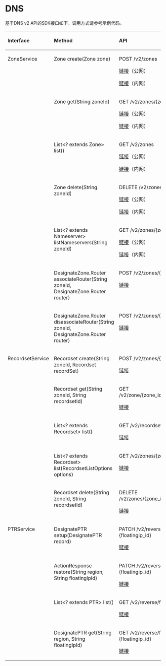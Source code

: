 # DNS<a name="sdk_11_0009"></a>

基于DNS v2 API的SDK接口如下，调用方式请参考示例代码。

<a name="table34008447"></a>
<table><thead align="left"><tr id="row59665636"><th class="cellrowborder" valign="top" width="28.27%" id="mcps1.1.4.1.1"><p id="p1078370"><a name="p1078370"></a><a name="p1078370"></a>Interface</p>
</th>
<th class="cellrowborder" valign="top" width="37.62%" id="mcps1.1.4.1.2"><p id="p20239120"><a name="p20239120"></a><a name="p20239120"></a>Method</p>
</th>
<th class="cellrowborder" valign="top" width="34.11%" id="mcps1.1.4.1.3"><p id="p28755990"><a name="p28755990"></a><a name="p28755990"></a>API</p>
</th>
</tr>
</thead>
<tbody><tr id="row47533853"><td class="cellrowborder" rowspan="7" valign="top" width="28.27%" headers="mcps1.1.4.1.1 "><p id="p1177111197241"><a name="p1177111197241"></a><a name="p1177111197241"></a>ZoneService</p>
</td>
<td class="cellrowborder" valign="top" width="37.62%" headers="mcps1.1.4.1.2 "><p id="p6779622115"><a name="p6779622115"></a><a name="p6779622115"></a>Zone create(Zone zone)</p>
</td>
<td class="cellrowborder" valign="top" width="34.11%" headers="mcps1.1.4.1.3 "><p id="p4124230911054"><a name="p4124230911054"></a><a name="p4124230911054"></a>POST /v2/zones</p>
<p id="p13898135705610"><a name="p13898135705610"></a><a name="p13898135705610"></a><a href="https://support.huaweicloud.com/api-dns/dns_api_62001.html" target="_blank" rel="noopener noreferrer">链接</a>（公网）</p>
<p id="p2018233010402"><a name="p2018233010402"></a><a name="p2018233010402"></a><a href="https://support.huaweicloud.com/api-dns/dns_api_63002.html" target="_blank" rel="noopener noreferrer">链接</a>（内网）</p>
</td>
</tr>
<tr id="row61373038"><td class="cellrowborder" valign="top" headers="mcps1.1.4.1.1 "><p id="p1580951213118"><a name="p1580951213118"></a><a name="p1580951213118"></a>Zone get(String zoneId)</p>
</td>
<td class="cellrowborder" valign="top" headers="mcps1.1.4.1.2 "><p id="p15318330"><a name="p15318330"></a><a name="p15318330"></a>GET /v2/zones/{zone_id}</p>
<p id="p4980239195718"><a name="p4980239195718"></a><a name="p4980239195718"></a><a href="https://support.huaweicloud.com/api-dns/dns_api_62002.html" target="_blank" rel="noopener noreferrer">链接</a>（公网）</p>
<p id="p7893185912409"><a name="p7893185912409"></a><a name="p7893185912409"></a><a href="https://support.huaweicloud.com/api-dns/dns_api_63005.html" target="_blank" rel="noopener noreferrer">链接</a>（内网）</p>
</td>
</tr>
<tr id="row3647249"><td class="cellrowborder" valign="top" headers="mcps1.1.4.1.1 "><p id="p183801919310"><a name="p183801919310"></a><a name="p183801919310"></a>List&lt;? extends Zone&gt; list()</p>
</td>
<td class="cellrowborder" valign="top" headers="mcps1.1.4.1.2 "><p id="p38847270"><a name="p38847270"></a><a name="p38847270"></a>GET /v2/zones</p>
<p id="p838455719575"><a name="p838455719575"></a><a name="p838455719575"></a><a href="https://support.huaweicloud.com/api-dns/dns_api_62003.html" target="_blank" rel="noopener noreferrer">链接</a>（公网）</p>
<p id="p55801020104117"><a name="p55801020104117"></a><a name="p55801020104117"></a><a href="https://support.huaweicloud.com/api-dns/dns_api_63006.html" target="_blank" rel="noopener noreferrer">链接</a>（内网）</p>
</td>
</tr>
<tr id="row14081115"><td class="cellrowborder" valign="top" headers="mcps1.1.4.1.1 "><p id="p425722813112"><a name="p425722813112"></a><a name="p425722813112"></a>Zone delete(String zoneId)</p>
</td>
<td class="cellrowborder" valign="top" headers="mcps1.1.4.1.2 "><p id="p44403789"><a name="p44403789"></a><a name="p44403789"></a>DELETE /v2/zones/{zone_id}</p>
<p id="p194660185813"><a name="p194660185813"></a><a name="p194660185813"></a><a href="https://support.huaweicloud.com/api-dns/dns_api_62005.html" target="_blank" rel="noopener noreferrer">链接</a>（公网）</p>
<p id="p630814914412"><a name="p630814914412"></a><a name="p630814914412"></a><a href="https://support.huaweicloud.com/api-dns/dns_api_63008.html" target="_blank" rel="noopener noreferrer">链接</a>（内网）</p>
</td>
</tr>
<tr id="row64089786"><td class="cellrowborder" valign="top" headers="mcps1.1.4.1.1 "><p id="p23890167"><a name="p23890167"></a><a name="p23890167"></a>List&lt;? extends Nameserver&gt; listNameservers(String zoneId)</p>
</td>
<td class="cellrowborder" valign="top" headers="mcps1.1.4.1.2 "><p id="p56055356"><a name="p56055356"></a><a name="p56055356"></a>GET /v2/zones/{zone_id}/nameservers</p>
<p id="p16802128155813"><a name="p16802128155813"></a><a name="p16802128155813"></a><a href="https://support.huaweicloud.com/api-dns/dns_api_62004.html" target="_blank" rel="noopener noreferrer">链接</a>（公网）</p>
<p id="p127851352114117"><a name="p127851352114117"></a><a name="p127851352114117"></a><a href="https://support.huaweicloud.com/api-dns/dns_api_63007.html" target="_blank" rel="noopener noreferrer">链接</a>（内网）</p>
</td>
</tr>
<tr id="row46356111741"><td class="cellrowborder" valign="top" headers="mcps1.1.4.1.1 "><p id="p35709040111741"><a name="p35709040111741"></a><a name="p35709040111741"></a>DesignateZone.Router associateRouter(String zoneId, DesignateZone.Router router)</p>
</td>
<td class="cellrowborder" valign="top" headers="mcps1.1.4.1.2 "><p id="p6751147111741"><a name="p6751147111741"></a><a name="p6751147111741"></a>POST /v2/zones/{zone_id}/associaterouter</p>
<p id="p14657911165819"><a name="p14657911165819"></a><a name="p14657911165819"></a><a href="https://support.huaweicloud.com/api-dns/dns_api_63003.html" target="_blank" rel="noopener noreferrer">链接</a></p>
</td>
</tr>
<tr id="row6274943111746"><td class="cellrowborder" valign="top" headers="mcps1.1.4.1.1 "><p id="p32170684111746"><a name="p32170684111746"></a><a name="p32170684111746"></a>DesignateZone.Router disassociateRouter(String zoneId, DesignateZone.Router router)</p>
</td>
<td class="cellrowborder" valign="top" headers="mcps1.1.4.1.2 "><p id="p55688597111746"><a name="p55688597111746"></a><a name="p55688597111746"></a>POST /v2/zones/{zone_id}/disassociaterouter</p>
<p id="p84071621145815"><a name="p84071621145815"></a><a name="p84071621145815"></a><a href="https://support.huaweicloud.com/api-dns/dns_api_63004.html" target="_blank" rel="noopener noreferrer">链接</a></p>
</td>
</tr>
<tr id="row20314447"><td class="cellrowborder" rowspan="5" valign="top" width="28.27%" headers="mcps1.1.4.1.1 "><p id="p121153642417"><a name="p121153642417"></a><a name="p121153642417"></a>RecordsetService</p>
</td>
<td class="cellrowborder" valign="top" width="37.62%" headers="mcps1.1.4.1.2 "><p id="p131061381227"><a name="p131061381227"></a><a name="p131061381227"></a>Recordset create(String zoneId, Recordset recordSet)</p>
</td>
<td class="cellrowborder" valign="top" width="34.11%" headers="mcps1.1.4.1.3 "><p id="p60441935"><a name="p60441935"></a><a name="p60441935"></a>POST /v2/zones/{zone_id}/recordsets</p>
<p id="p42041726185810"><a name="p42041726185810"></a><a name="p42041726185810"></a><a href="https://support.huaweicloud.com/api-dns/dns_api_64001.html" target="_blank" rel="noopener noreferrer">链接</a></p>
</td>
</tr>
<tr id="row55322531111735"><td class="cellrowborder" valign="top" headers="mcps1.1.4.1.1 "><p id="p516215244213"><a name="p516215244213"></a><a name="p516215244213"></a>Recordset get(String zoneId, String recordsetId)</p>
</td>
<td class="cellrowborder" valign="top" headers="mcps1.1.4.1.2 "><p id="p46393492111735"><a name="p46393492111735"></a><a name="p46393492111735"></a>GET /v2/zone/{zone_id}/recordsets/{recordset_id}</p>
<p id="p43601928185811"><a name="p43601928185811"></a><a name="p43601928185811"></a><a href="https://support.huaweicloud.com/api-dns/dns_api_64002.html" target="_blank" rel="noopener noreferrer">链接</a></p>
</td>
</tr>
<tr id="row7106508"><td class="cellrowborder" valign="top" headers="mcps1.1.4.1.1 "><p id="p1425873019212"><a name="p1425873019212"></a><a name="p1425873019212"></a>List&lt;? extends Recordset&gt; list()</p>
</td>
<td class="cellrowborder" valign="top" headers="mcps1.1.4.1.2 "><p id="p52250665"><a name="p52250665"></a><a name="p52250665"></a>GET /v2/recordsets</p>
<p id="p1599103015585"><a name="p1599103015585"></a><a name="p1599103015585"></a><a href="https://support.huaweicloud.com/api-dns/dns_api_64003.html" target="_blank" rel="noopener noreferrer">链接</a></p>
</td>
</tr>
<tr id="row493939"><td class="cellrowborder" valign="top" headers="mcps1.1.4.1.1 "><p id="p169851362215"><a name="p169851362215"></a><a name="p169851362215"></a>List&lt;? extends Recordset&gt; list(RecordsetListOptions options)</p>
</td>
<td class="cellrowborder" valign="top" headers="mcps1.1.4.1.2 "><p id="p19513753"><a name="p19513753"></a><a name="p19513753"></a>GET /v2/zones/{zone_id}/recordsets</p>
<p id="p72898336584"><a name="p72898336584"></a><a name="p72898336584"></a><a href="https://support.huaweicloud.com/api-dns/dns_api_64004.html" target="_blank" rel="noopener noreferrer">链接</a></p>
</td>
</tr>
<tr id="row41406050"><td class="cellrowborder" valign="top" headers="mcps1.1.4.1.1 "><p id="p65555736"><a name="p65555736"></a><a name="p65555736"></a>Recordset delete(String zoneId, String recordsetId)</p>
</td>
<td class="cellrowborder" valign="top" headers="mcps1.1.4.1.2 "><p id="p8414436"><a name="p8414436"></a><a name="p8414436"></a>DELETE /v2/zones/{zone_id}/recordsets/{recordset_id}</p>
<p id="p14121153817589"><a name="p14121153817589"></a><a name="p14121153817589"></a><a href="https://support.huaweicloud.com/api-dns/dns_api_64005.html" target="_blank" rel="noopener noreferrer">链接</a></p>
</td>
</tr>
<tr id="row8621060"><td class="cellrowborder" rowspan="4" valign="top" width="28.27%" headers="mcps1.1.4.1.1 "><p id="p1630013816252"><a name="p1630013816252"></a><a name="p1630013816252"></a>PTRService</p>
</td>
<td class="cellrowborder" valign="top" width="37.62%" headers="mcps1.1.4.1.2 "><p id="p1374311511025"><a name="p1374311511025"></a><a name="p1374311511025"></a>DesignatePTR setup(DesignatePTR record)</p>
</td>
<td class="cellrowborder" valign="top" width="34.11%" headers="mcps1.1.4.1.3 "><p id="p5860594711258"><a name="p5860594711258"></a><a name="p5860594711258"></a>PATCH /v2/reverse/floatingips/{region}:{floatingip_id}</p>
<p id="p182431240115815"><a name="p182431240115815"></a><a name="p182431240115815"></a><a href="https://support.huaweicloud.com/api-dns/dns_api_66002.html" target="_blank" rel="noopener noreferrer">链接</a></p>
</td>
</tr>
<tr id="row30668413"><td class="cellrowborder" valign="top" headers="mcps1.1.4.1.1 "><p id="p16481059920"><a name="p16481059920"></a><a name="p16481059920"></a>ActionResponse restore(String region, String floatingIpId)</p>
</td>
<td class="cellrowborder" valign="top" headers="mcps1.1.4.1.2 "><p id="p3017953511258"><a name="p3017953511258"></a><a name="p3017953511258"></a>PATCH /v2/reverse/floatingips/{region}:{floatingip_id}</p>
<p id="p7929184235820"><a name="p7929184235820"></a><a name="p7929184235820"></a><a href="https://support.huaweicloud.com/api-dns/dns_api_66005.html" target="_blank" rel="noopener noreferrer">链接</a></p>
</td>
</tr>
<tr id="row6466753"><td class="cellrowborder" valign="top" headers="mcps1.1.4.1.1 "><p id="p1841218519314"><a name="p1841218519314"></a><a name="p1841218519314"></a>List&lt;? extends PTR&gt; list()</p>
</td>
<td class="cellrowborder" valign="top" headers="mcps1.1.4.1.2 "><p id="p3759833711258"><a name="p3759833711258"></a><a name="p3759833711258"></a>GET /v2/reverse/floatingips</p>
<p id="p55252045175811"><a name="p55252045175811"></a><a name="p55252045175811"></a><a href="https://support.huaweicloud.com/api-dns/dns_api_66004.html" target="_blank" rel="noopener noreferrer">链接</a></p>
</td>
</tr>
<tr id="row5908907"><td class="cellrowborder" valign="top" headers="mcps1.1.4.1.1 "><p id="p8859419"><a name="p8859419"></a><a name="p8859419"></a>DesignatePTR get(String region, String floatingIpId)</p>
</td>
<td class="cellrowborder" valign="top" headers="mcps1.1.4.1.2 "><p id="p3728940811258"><a name="p3728940811258"></a><a name="p3728940811258"></a>GET /v2/reverse/floatingips/{region}:{floatingip_id}</p>
<p id="p27666479586"><a name="p27666479586"></a><a name="p27666479586"></a><a href="https://support.huaweicloud.com/api-dns/dns_api_66003.html" target="_blank" rel="noopener noreferrer">链接</a></p>
</td>
</tr>
</tbody>
</table>


